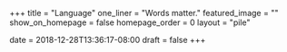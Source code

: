 +++
title = "Language"
one_liner = "Words matter."
featured_image = ""
show_on_homepage = false
homepage_order = 0
layout = "pile"

date = 2018-12-28T13:36:17-08:00
draft = false
+++
